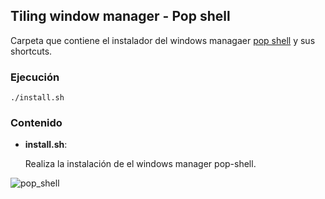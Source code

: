 ## Tiling window manager - Pop shell

Carpeta que contiene el instalador del windows managaer [pop shell](https://github.com/pop-os/shell) y sus shortcuts.

### Ejecución

```console
./install.sh
```

### Contenido

- **install.sh**:

  Realiza la instalación de el windows manager pop-shell.

![pop_shell](https://raw.githubusercontent.com/pop-os/shell/master/screenshot.webp)
